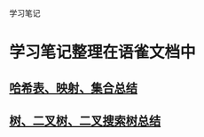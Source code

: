 学习笔记
# 学习笔记整理在语雀文档中
## [哈希表、映射、集合总结](链接网址 "https://www.yuque.com/docs/share/34df1834-b3b6-4f53-82c3-7abbdb5870a1?#%20%E3%80%8A3.%E5%93%88%E5%B8%8C%E8%A1%A8%E3%80%81%E6%98%A0%E5%B0%84%E3%80%81%E9%9B%86%E5%90%88%E7%9A%84%E5%AE%9E%E7%8E%B0%E4%B8%8E%E7%89%B9%E6%80%A7%E3%80%8B")

## [树、二叉树、二叉搜索树总结](连接网址 "https://www.yuque.com/docs/share/d6c23a6e-e67e-4c52-bcde-aa26a7207906?# 《4. 树、二叉树、二叉搜索树的实现和特性》")